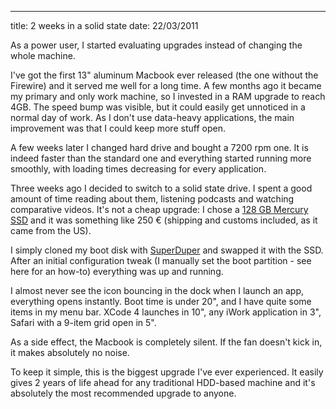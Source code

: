 --- 
title: 2 weeks in a solid state
date: 22/03/2011

As a power user, I started evaluating upgrades instead of changing the whole machine.

I've got the first 13" aluminum Macbook ever released (the one without the Firewire) and it served me well for a long time.
A few months ago it became my primary and only work machine, so I invested in a RAM upgrade to reach 4GB. The speed bump was visible, but it could easily get unnoticed in a normal day of work. As I don't use data-heavy applications, the main improvement was that I could keep more stuff open.

<more>

A few weeks later I changed hard drive and bought a 7200 rpm one. It is indeed faster than the standard one and everything started running more smoothly, with loading times decreasing for every application.

Three weeks ago I decided to switch to a solid state drive. I spent a good amount of time reading about them, listening podcasts and watching comparative videos.
It's not a cheap upgrade: I chose a [128 GB Mercury SSD](http://eshop.macsales.com/item/Other%20World%20Computing/SSDMX120/) and it was something like 250 € (shipping and customs included, as it came from the US).

I simply cloned my boot disk with [SuperDuper](http://www.shirt-pocket.com/SuperDuper/SuperDuperDescription.html) and swapped it with the SSD. After an initial configuration tweak (I manually set the boot partition - see here for an how-to) everything was up and running.

I almost never see the icon bouncing in the dock when I launch an app, everything opens instantly. Boot time is under 20", and I have quite some items in my menu bar.
XCode 4 launches in 10", any iWork application in 3", Safari with a 9-item grid open in 5".

As a side effect, the Macbook is completely silent. If the fan doesn't kick in, it makes absolutely no noise.

To keep it simple, this is the biggest upgrade I've ever experienced. It easily gives 2 years of life ahead for any traditional HDD-based machine and it's absolutely the most recommended upgrade to anyone.